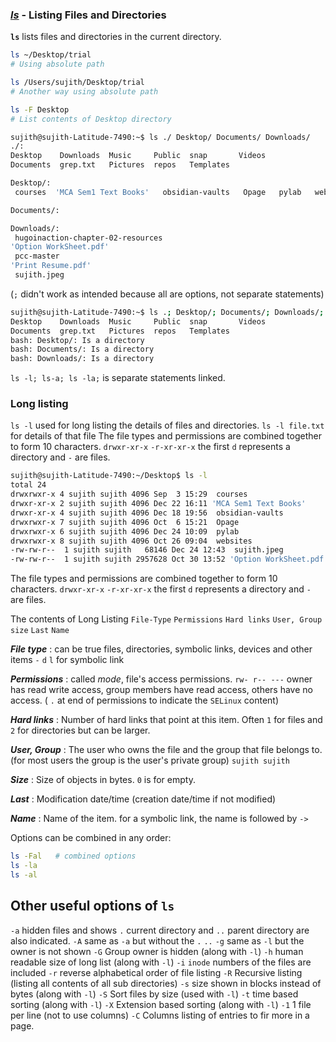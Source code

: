 



### [*ls*](/personal-site/docs/bash-linux/command-docs/ls-list) - Listing Files and Directories

**`ls`** lists files and directories in the current directory.  

```bash {frame="none"}
ls ~/Desktop/trial
# Using absolute path

ls /Users/sujith/Desktop/trial
# Another way using absolute path

ls -F Desktop
# List contents of Desktop directory
```

```bash
sujith@sujith-Latitude-7490:~$ ls ./ Desktop/ Documents/ Downloads/
./:
Desktop    Downloads  Music     Public  snap       Videos
Documents  grep.txt   Pictures  repos   Templates

Desktop/:
 courses  'MCA Sem1 Text Books'   obsidian-vaults   Opage   pylab   websites

Documents/:

Downloads/:
 hugoinaction-chapter-02-resources
'Option WorkSheet.pdf'
 pcc-master
'Print Resume.pdf'
 sujith.jpeg
```


(`;` didn't work as intended because all are options, not separate statements)
```bash
sujith@sujith-Latitude-7490:~$ ls .; Desktop/; Documents/; Downloads/;
Desktop    Downloads  Music     Public  snap       Videos
Documents  grep.txt   Pictures  repos   Templates
bash: Desktop/: Is a directory
bash: Documents/: Is a directory
bash: Downloads/: Is a directory
```
`ls -l; ls-a; ls -la;` is separate statements linked.


### Long listing

`ls -l` used for long listing the details of files and directories.
`ls -l file.txt` for details of that file
The file types and permissions are combined together to form 10 characters.
`drwxr-xr-x` 
`-r-xr-xr-x`
the first `d` represents a directory and `-` are files.

```bash
sujith@sujith-Latitude-7490:~/Desktop$ ls -l
total 24
drwxrwxr-x 4 sujith sujith 4096 Sep  3 15:29  courses
drwxr-xr-x 2 sujith sujith 4096 Dec 22 16:11 'MCA Sem1 Text Books'
drwxr-xr-x 4 sujith sujith 4096 Dec 18 19:56  obsidian-vaults
drwxrwxr-x 7 sujith sujith 4096 Oct  6 15:21  Opage
drwxrwxr-x 6 sujith sujith 4096 Dec 24 10:09  pylab
drwxrwxr-x 8 sujith sujith 4096 Oct 26 09:04  websites
-rw-rw-r--  1 sujith sujith   68146 Dec 24 12:43  sujith.jpeg
-rw-rw-r--  1 sujith sujith 2957628 Oct 30 13:52 'Option WorkSheet.pdf'
```

The file types and permissions are combined together to form 10 characters.
`drwxr-xr-x`    `-r-xr-xr-x`  the first `d` represents a directory and `-` are files.

The contents of Long Listing
`File-Type` `Permissions` `Hard links` `User, Group` `size` `Last` `Name`

***File type*** : can be true files, directories, symbolic links, devices and other items `-` `d` 
`l` for symbolic link

***Permissions*** : called *mode*, file's access permissions.
`rw- r-- ---`  owner has read write access, group members have read access, others have no access.
( `.` at end of permissions to indicate the `SELinux` content)

***Hard links*** : Number of hard links that point at this item. Often `1` for files and `2` for directories but can be larger.

***User, Group*** : The user who owns the file and the group that file belongs to. (for most users the group is the user's private group)  `sujith sujith`

***Size*** : Size of objects in bytes. `0` is for empty.

***Last*** : Modification date/time (creation date/time if not modified)

***Name*** : Name of the item.   for a symbolic link, the name is followed by `->` 


Options can be combined in any order:
```bash {frame="none"}
ls -Fal   # combined options
ls -la
ls -al
```


## Other useful options of `ls`

`-a` hidden files and shows `.` current directory and `..` parent directory are also indicated.
`-A` same as `-a` but without the `.` `..`
`-g` same as `-l` but the owner is not shown
`-G` Group owner is hidden (along with `-l`)
`-h` human readable size of long list (along with `-l`)
`-i` `inode` numbers of the files are included
`-r` reverse alphabetical order of file listing
`-R` Recursive listing (listing all contents of all sub directories)
`-s` size shown in blocks instead of bytes (along with `-l`)
`-S` Sort files by size (used with `-l`)
`-t` time based sorting (along with `-l`)
`-X` Extension based sorting  (along with `-l`)
`-1` 1 file per line (not to use columns)
`-C` Columns listing of entries to fir more in a page.




